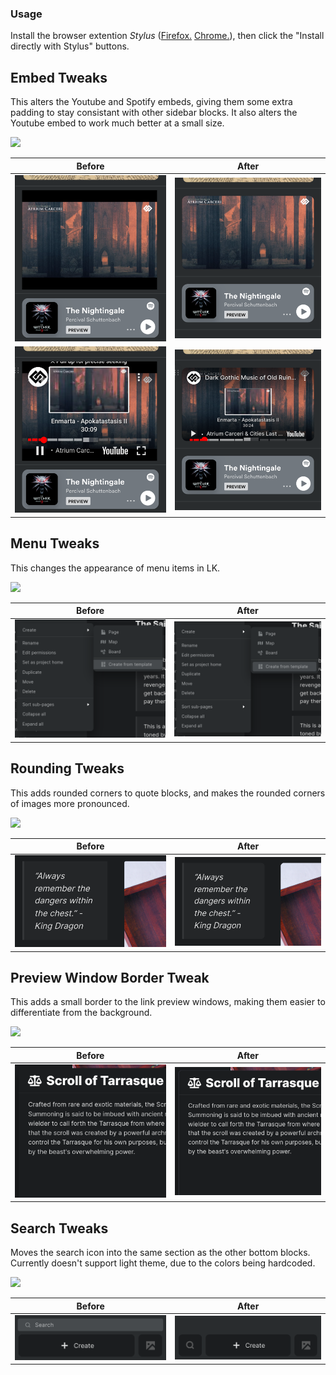 ### Usage
Install the browser extention *Stylus* ([Firefox.](https://addons.mozilla.org/en-US/firefox/addon/styl-us/) [Chrome.](https://chrome.google.com/webstore/detail/stylus/clngdbkpkpeebahjckkjfobafhncgmne)), then click the "Install directly with Stylus" buttons.

## Embed Tweaks 
This alters the Youtube and Spotify embeds, giving them some extra padding to stay consistant with other sidebar blocks. It also alters the Youtube embed to work much better at a small size. 
<p align="left">
  <a target="_blank" rel="noopener noreferrer" href="https://github.com/AnthemV/LKTweaks/raw/main/LKTweaks-Embeds.user.styl">
    <img src="https://img.shields.io/badge/Install%20directly%20with-Stylus-116b59.svg?longCache=true&style=flat"/>
  </a>
 </p>


Before             |  After 
:-------------------------:|:-------------------------:
![](https://github.com/AnthemV/LKTweaks/blob/main/Screenshots/Screenshot%20from%202023-03-03%2002-07-55.png?raw=true)  |  ![](https://github.com/AnthemV/LKTweaks/blob/main/Screenshots/Screenshot%20from%202023-03-03%2002-07-31.png?raw=true)
![](https://github.com/AnthemV/LKTweaks/blob/main/Screenshots/Screenshot%20from%202023-03-03%2002-08-05.png?raw=true)  |  ![](https://github.com/AnthemV/LKTweaks/blob/main/Screenshots/Screenshot%20from%202023-03-03%2002-07-20.png?raw=true)


## Menu Tweaks 
This changes the appearance of menu items in LK. 
<p align="left">
  <a target="_blank" rel="noopener noreferrer" href="https://github.com/AnthemV/LKTweaks/raw/main/LKTweaks-Menus.user.styl">
    <img src="https://img.shields.io/badge/Install%20directly%20with-Stylus-116b59.svg?longCache=true&style=flat"/>
  </a>
 </p>
 
 Before             |  After 
:-------------------------:|:-------------------------:
![](https://github.com/AnthemV/LKTweaks/blob/main/Screenshots/BeforeMenus.png?raw=true)  |  ![](https://github.com/AnthemV/LKTweaks/blob/main/Screenshots/AfterMenus.png?raw=true)
 
 ## Rounding Tweaks 
This adds rounded corners to quote blocks, and makes the rounded corners of images more pronounced.
<p align="left">
  <a target="_blank" rel="noopener noreferrer" href="https://github.com/AnthemV/LKTweaks/raw/main/LKTweaks-Rounding.user.styl">
    <img src="https://img.shields.io/badge/Install%20directly%20with-Stylus-116b59.svg?longCache=true&style=flat"/>
  </a>
 </p>
 
  Before             |  After 
:-------------------------:|:-------------------------:
![](https://github.com/AnthemV/LKTweaks/blob/main/Screenshots/BeforeRounding2.png?raw=true)  |  ![](https://github.com/AnthemV/LKTweaks/blob/main/Screenshots/AfterRounding2.png?raw=true)
 
  ## Preview Window Border Tweak
This adds a small border to the link preview windows, making them easier to differentiate from the background.
<p align="left">
  <a target="_blank" rel="noopener noreferrer" href="https://github.com/AnthemV/LKTweaks/raw/main/LKTweaks-PreviewBorder.user.styl">
    <img src="https://img.shields.io/badge/Install%20directly%20with-Stylus-116b59.svg?longCache=true&style=flat"/>
  </a>
 </p>
 
   Before             |  After 
:-------------------------:|:-------------------------:
![](https://github.com/AnthemV/LKTweaks/blob/main/Screenshots/BeforeBorder2.png?raw=true)  |  ![](https://github.com/AnthemV/LKTweaks/blob/main/Screenshots/AfterBorder2.png?raw=true)

  ## Search Tweaks
Moves the search icon into the same section as the other bottom blocks. Currently doesn't support light theme, due to the colors being hardcoded.
<p align="left">
  <a target="_blank" rel="noopener noreferrer" href="https://github.com/AnthemV/LKTweaks/raw/main/LKTweaks-Search.user.styl">
    <img src="https://img.shields.io/badge/Install%20directly%20with-Stylus-116b59.svg?longCache=true&style=flat"/>
  </a>
 </p>
 
   Before             |  After 
:-------------------------:|:-------------------------:
![](https://github.com/AnthemV/LKTweaks/blob/main/Screenshots/BeforeSearch2.png?raw=true)  |  ![](https://github.com/AnthemV/LKTweaks/blob/main/Screenshots/AfterSearch2.png?raw=true)
